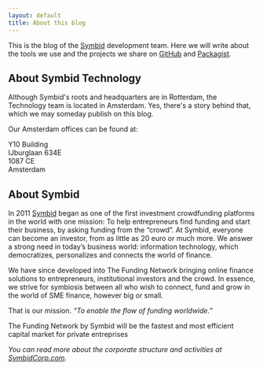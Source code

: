 ```yaml
---
layout: default
title: About this blog
---
```


This is the blog of the [Symbid](http://symbid.com) development team. Here we will write about the tools we use and the projects we share on [GitHub](https://github.com/Symbid) and [Packagist](https://packagist.org/packages/symbid/).

## About Symbid Technology

Although Symbid's roots and headquarters are in Rotterdam, the Technology team is located in Amsterdam. Yes, there's a story behind that, which we may someday publish on this blog.

Our Amsterdam offices can be found at:

Y10 Building<br>
IJburglaan 634E<br>
1087 CE<br>
Amsterdam<br>

## About Symbid

In 2011 [Symbid](http://symbid.com) began as one of the first investment crowdfunding platforms in the world with one mission: To help entrepreneurs find funding and start their business, by asking funding from the “crowd”. At Symbid, everyone can become an investor, from as little as 20 euro or much more. We answer a strong need in today’s business world: information technology, which democratizes, personalizes and connects the world of finance. 

We have since developed into The Funding Network bringing online finance solutions to entrepreneurs, institutional investors and the crowd. In essence, we strive for symbiosis between all who wish to connect, fund and grow in the world of SME finance, however big or small.

That is our mission. 
*“To enable the flow of funding worldwide.”*

The Funding Network by Symbid will be the fastest and most efficient capital market for private entreprises


*You can read more about the corporate structure and activities at [SymbidCorp.com](http://symbidcorp.com).*
